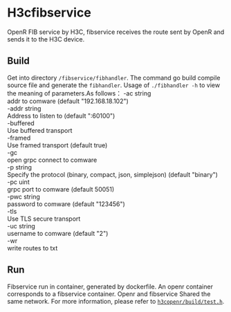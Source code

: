 # H3cfibservice
OpenR FIB service by H3C, fibservice receives the route sent by OpenR and sends it to the H3C device.

## Build 
Get into directory `/fibservice/fibhandler`. The command go build compile source file and generate the `fibhandler`. Usage of `./fibhandler -h` to view the meaning of parameters.As follows： 
  -ac string  
    	addr to comware (default "192.168.18.102")  
  -addr string  
    	Address to listen to (default ":60100")  
  -buffered  
    	Use buffered transport  
  -framed  
    	Use framed transport (default true)  
  -gc  
    	open grpc connect to comware  
  -p string  
    	Specify the protocol (binary, compact, json, simplejson) (default "binary")  
  -pc uint  
    	grpc port to comware (default 50051)  
  -pwc string  
    	password to comware (default "123456")   
  -tls  
    	Use TLS secure transport  
  -uc string  
    	username to comware (default "2")  
  -wr  
    	write routes to txt   
## Run
Fibservice run in container, generated by dockerfile. An openr container corresponds to a fibservice container. Openr and fibservice Shared the same network. For more information, please refer to [`h3copenr/build/test.h`](https://github.com/h3copen/h3copenr/blob/master/build/test.sh).
 
